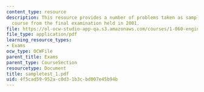 ```yaml
---
content_type: resource
description: This resource provides a number of problems taken as sample for this
  course from the final examination held in 2001.
file: https://ol-ocw-studio-app-qa.s3.amazonaws.com/courses/1-060-engineering-mechanics-ii-spring-2006/4f5cad59952ac0d31b3cbd007e45b94b_sampletest_1.pdf
file_type: application/pdf
learning_resource_types:
- Exams
ocw_type: OCWFile
parent_title: Exams
parent_type: CourseSection
resourcetype: Document
title: sampletest_1.pdf
uid: 4f5cad59-952a-c0d3-1b3c-bd007e45b94b
---
```

